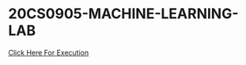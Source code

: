 # 20CS0905-MACHINE-LEARNING-LAB

[Click Here For Execution](https://colab.research.google.com/drive/1fFB3YdHDL-Eo93Se0zY8ck2oP4bZOB4q#scrollTo=TlJvilFXPyRl)

